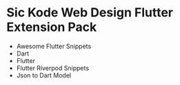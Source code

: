 # **Sic Kode Web Design** Flutter Extension Pack

- Awesome Flutter Snippets
- Dart
- Flutter
- Flutter Riverpod Snippets
- Json to Dart Model

